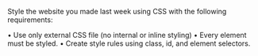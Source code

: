 Style the website you made last week using CSS with the following requirements:

•	Use only external CSS file (no internal or inline styling)
•	Every element must be styled.
•	Create style rules using class, id, and element selectors.

